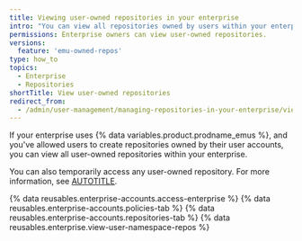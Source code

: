 ```yaml
---
title: Viewing user-owned repositories in your enterprise
intro: "You can view all repositories owned by users within your enterprise."
permissions: Enterprise owners can view user-owned repositories.
versions:
  feature: 'emu-owned-repos'
type: how_to
topics:
  - Enterprise
  - Repositories
shortTitle: View user-owned repositories
redirect_from:
  - /admin/user-management/managing-repositories-in-your-enterprise/viewing-user-owned-repositories-in-your-enterprise
---
```


If your enterprise uses {% data variables.product.prodname_emus %}, and you've allowed users to create repositories owned by their user accounts, you can view all user-owned repositories within your enterprise.

You can also temporarily access any user-owned repository. For more information, see [AUTOTITLE](/admin/user-management/managing-repositories-in-your-enterprise/accessing-user-owned-repositories-in-your-enterprise).

{% data reusables.enterprise-accounts.access-enterprise %}
{% data reusables.enterprise-accounts.policies-tab %}
{% data reusables.enterprise-accounts.repositories-tab %}
{% data reusables.enterprise.view-user-namespace-repos %}
